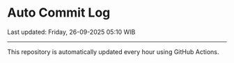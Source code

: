 # Auto Commit Log

Last updated: Friday, 26-09-2025 05:10 WIB

---

This repository is automatically updated every hour using GitHub Actions.
